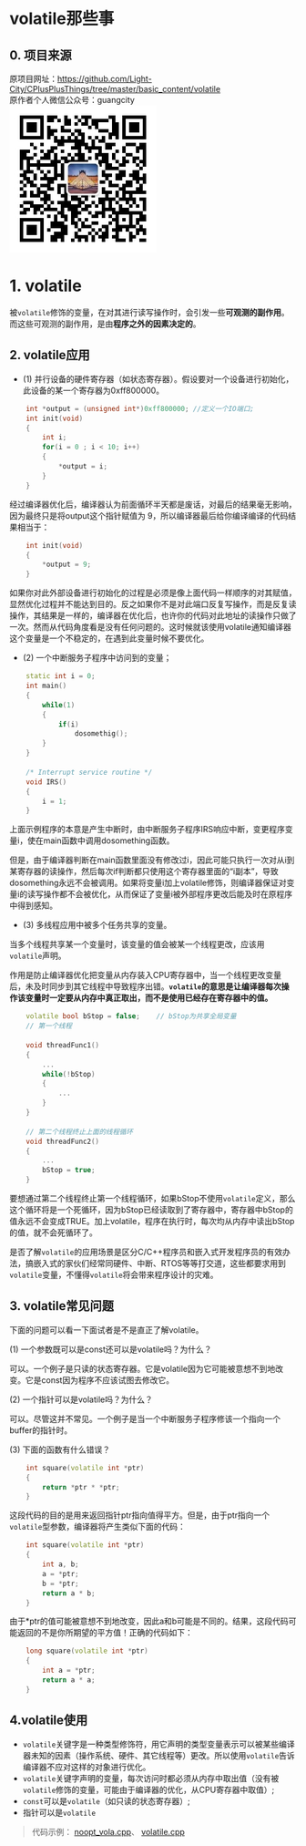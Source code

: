 # volatile那些事

## 0. 项目来源

原项目网址：<https://github.com/Light-City/CPlusPlusThings/tree/master/basic_content/volatile>  
原作者个人微信公众号：guangcity  
![guangcity](https://github.com/Vuean/CPlusPlusThings/blob/master/basic_content/8.%20vptr_vtable/img/wechat.jpg)

# 1. volatile

被`volatile`修饰的变量，在对其进行读写操作时，会引发一些**可观测的副作用**。而这些可观测的副作用，是由**程序之外的因素决定的**。

## 2. volatile应用

- (1) 并行设备的硬件寄存器（如状态寄存器）。假设要对一个设备进行初始化，此设备的某一个寄存器为0xff800000。

```C++
    int *output = (unsigned int*)0xff800000; //定义一个IO端口;
    int init(void)
    {
        int i;
        for(i = 0 ; i < 10; i++)
        {
            *output = i;
        }
    }
```

经过编译器优化后，编译器认为前面循环半天都是废话，对最后的结果毫无影响，因为最终只是将output这个指针赋值为 9，所以编译器最后给你编译编译的代码结果相当于：

```C++
    int init(void)
    {
        *output = 9;
    }
```

如果你对此外部设备进行初始化的过程是必须是像上面代码一样顺序的对其赋值，显然优化过程并不能达到目的。反之如果你不是对此端口反复写操作，而是反复读操作，其结果是一样的，编译器在优化后，也许你的代码对此地址的读操作只做了一次。然而从代码角度看是没有任何问题的。这时候就该使用volatile通知编译器这个变量是一个不稳定的，在遇到此变量时候不要优化。

- (2) 一个中断服务子程序中访问到的变量；

```C++
    static int i = 0;
    int main()
    {
        while(1)
        {
            if(i)
                dosomethig();
        }
    }

    /* Interrupt service routine */
    void IRS()
    {
        i = 1;
    }
```

上面示例程序的本意是产生中断时，由中断服务子程序IRS响应中断，变更程序变量i，使在main函数中调用dosomething函数。

但是，由于编译器判断在main函数里面没有修改过i，因此可能只执行一次对从i到某寄存器的读操作，然后每次if判断都只使用这个寄存器里面的“i副本”，导致dosomething永远不会被调用。如果将变量i加上volatile修饰，则编译器保证对变量i的读写操作都不会被优化，从而保证了变量i被外部程序更改后能及时在原程序中得到感知。

- (3) 多线程应用中被多个任务共享的变量。

当多个线程共享某一个变量时，该变量的值会被某一个线程更改，应该用`volatile`声明。

作用是防止编译器优化把变量从内存装入CPU寄存器中，当一个线程更改变量后，未及时同步到其它线程中导致程序出错。**`volatile`的意思是让编译器每次操作该变量时一定要从内存中真正取出，而不是使用已经存在寄存器中的值。**

```C++
    volatile bool bStop = false;    // bStop为共享全局变量
    // 第一个线程

    void threadFunc1()
    {
        ...
        while(!bStop)
        {
            ...
        }
    }

    // 第二个线程终止上面的线程循环
    void threadFunc2()
    {
        ...
        bStop = true;
    }
```

要想通过第二个线程终止第一个线程循环，如果bStop不使用`volatile`定义，那么这个循环将是一个死循环，因为bStop已经读取到了寄存器中，寄存器中bStop的值永远不会变成TRUE。加上volatile，程序在执行时，每次均从内存中读出bStop的值，就不会死循环了。

是否了解`volatile`的应用场景是区分C/C++程序员和嵌入式开发程序员的有效办法，搞嵌入式的家伙们经常同硬件、中断、RTOS等等打交道，这些都要求用到`volatile`变量，不懂得`volatile`将会带来程序设计的灾难。

## 3. volatile常见问题

下面的问题可以看一下面试者是不是直正了解volatile。

(1) 一个参数既可以是const还可以是volatile吗？为什么？

可以。一个例子是只读的状态寄存器。它是volatile因为它可能被意想不到地改变。它是const因为程序不应该试图去修改它。

(2) 一个指针可以是volatile吗？为什么？

 可以。尽管这并不常见。一个例子是当一个中断服务子程序修该一个指向一个buffer的指针时。

(3) 下面的函数有什么错误？

```C++
    int square(volatile int *ptr)
    {
        return *ptr * *ptr;
    }
```

这段代码的目的是用来返回指针ptr指向值得平方。但是，由于ptr指向一个`volatile`型参数，编译器将产生类似下面的代码：

```C++
    int square(volatile int *ptr)
    {
        int a, b;
        a = *ptr;
        b = *ptr;
        return a * b;
    }
```

由于*ptr的值可能被意想不到地改变，因此a和b可能是不同的。结果，这段代码可能返回的不是你所期望的平方值！正确的代码如下：

```C++
    long square(volatile int *ptr)
    {
        int a = *ptr;
        return a * a;
    }
```

## 4.volatile使用

- `volatile`关键字是一种类型修饰符，用它声明的类型变量表示可以被某些编译器未知的因素（操作系统、硬件、其它线程等）更改。所以使用`volatile`告诉编译器不应对这样的对象进行优化。
- `volatile`关键字声明的变量，每次访问时都必须从内存中取出值（没有被`volatile`修饰的变量，可能由于编译器的优化，从CPU寄存器中取值）;
- `const`可以是`volatile`（如只读的状态寄存器）;
- 指针可以是`volatile`

> 代码示例：
[noopt_vola.cpp](https://github.com/Vuean/CPlusPlusThings/blob/master/basic_content/10.%20volatile/noopt_vola.cpp)、
[volatile.cpp](https://github.com/Vuean/CPlusPlusThings/blob/master/basic_content/10.%20volatile/volatile.cpp)
